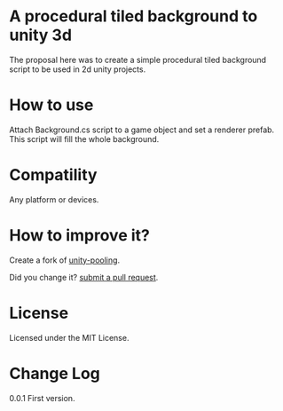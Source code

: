 A procedural tiled background to unity 3d
=========================================

The proposal here was to create a simple procedural tiled background script to be used in 2d unity projects.

How to use
==========

Attach Background.cs script to a game object and set a renderer prefab. This script will fill the whole background.

Compatility
===========

Any platform or devices.

How to improve it?
==================

Create a fork of [unity-pooling](https://github.com/joaokucera/unity-procedural-tiled-background/fork). 

Did you change it? [submit a pull request](https://github.com/joaokucera/unity-procedural-tiled-background/pull/new/master).

License
=======

Licensed under the MIT License.

Change Log
==========

0.0.1 First version.